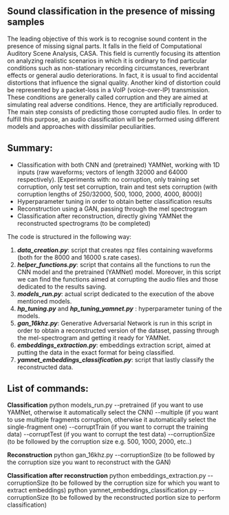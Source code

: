 ## Sound classification in the presence of missing samples

The leading objective of this work is to recognise sound content in the presence of missing signal parts. It falls in the field of Computational Auditory Scene Analysis, CASA. This field is currently focusing its attention on analyzing realistic scenarios in which it is ordinary to find particular conditions such as non-stationary recording circumstances, reverbrant effects or general audio deteriorations. In fact, it is usual to find accidental distortions that influence the signal quality. Another kind of distortion could be represented by a packet-loss in a VoIP (voice-over-IP) transmission. These conditions are generally called corruption and they are aimed at simulating real adverse conditions. Hence, they are artificially reproduced. The main step consists of predicting those corrupted audio files. In order to fulfill this purpose, an audio classification will be performed using different models and approaches with dissimilar peculiarities.

## Summary:
* Classification with both CNN and (pretrained) YAMNet, working with 1D inputs (raw waveforms; vectors of length 32000 and 64000 respectively).
[Experiments with: no corruption, only training set corruption, only test set corruption, train and test sets corruption (with corruption lengths of 250/32000, 500, 1000, 2000, 4000, 8000)]
* Hyperparameter tuning in order to obtain better classification results 
* Reconstruction using a GAN, passing through the mel spectrogram
* Classification after reconstruction, directly giving YAMNet the reconstructed spectrograms (to be completed) 

The code is structured in the following way:
1. ***data_creation.py***: script that creates npz files containing waveforms (both for the 8000 and 16000 s.rate cases).
2. ***helper_functions.py***: script that contains all the functions to run the CNN model and the pretrained (YAMNet) model. Moreover, in this script we can find the functions aimed at corrupting the audio files and those dedicated to the results saving. 
3. ***models_run.py***: actual script dedicated to the execution of the above mentioned models. 
4. ***hp_tuning.py*** and ***hp_tuning_yamnet.py*** : hyperparameter tuning of the models.
5. ***gan_16khz.py***: Generative Adversarial Network is run in this script in order to obtain a reconstructed version of the dataset, passing through the mel-spectrogram and getting it ready for YAMNet. 
6. ***embeddings_extraction.py***: embeddings extraction script, aimed at putting the data in the exact format for being classified. 
7. ***yamnet_embeddings_classification.py***: script that lastly classify the reconstructed data. 

## List of commands: 
**Classification**
python models_run.py 
--pretrained (if you want to use YAMNet, otherwise it automatically select the CNN) 
--multiple (if you want to use multiple fragments corruption, otherwise it automatically select the single-fragment one)
--corruptTrain (if you want to corrupt the training data)
--corruptTest (if you want to corrupt the test data)
--corruptionSize (to be followed by the corruption size e.g. 500, 1000, 2000, etc..)

**Reconstruction**
python gan_16khz.py
--corruptionSize (to be followed by the corruption size you want to reconstruct with the GAN)

**Classification after reconstruction**
python embeddings_extraction.py 
--corruptionSize (to be followed by the corruption size for which you want to extract embeddings)
python yamnet_embeddings_classification.py 
--corruptionSize (to be followed by the reconstructed portion size to perform classification)
